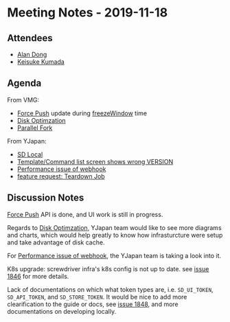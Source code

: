 # Meeting Notes - 2019-11-18

## Attendees

- [Alan Dong](https://github.com/adong)
- [Keisuke Kumada](https://github.com/kumada626)

## Agenda

From VMG:

- [Force Push](https://github.com/screwdriver-cd/screwdriver/issues/1675) update during [freezeWindow](https://docs.screwdriver.cd/user-guide/configuration/workflow.html) time
- [Disk Optimzation](https://github.com/screwdriver-cd/screwdriver/issues/1830)
- [Parallel Fork](https://github.com/screwdriver-cd/screwdriver/issues/1710)

From YJapan:

- [SD Local](https://github.com/screwdriver-cd/screwdriver/issues/1314)
- [Template/Command list screen shows wrong VERSION](https://github.com/screwdriver-cd/screwdriver/issues/1723)
- [Performance issue of webhook](https://github.com/screwdriver-cd/screwdriver/issues/1468)
- [feature request: Teardown Job](https://github.com/screwdriver-cd/screwdriver/issues/1834)

## Discussion Notes

[Force Push](https://github.com/screwdriver-cd/data-schema/pull/360) API is done, and UI work is still in progress.

Regards to [Disk Optimzation](https://github.com/screwdriver-cd/screwdriver/issues/1830), YJapan team would like to see more diagrams and charts, which would help greatly to know how infrasturcture were setup and take advantage of disk cache.

For [Performance issue of webhook](https://github.com/screwdriver-cd/screwdriver/issues/1468), the YJapan team is taking a look into it.

K8s upgrade: screwdriver infra's k8s config is not up to date. see [issue 1846](https://github.com/screwdriver-cd/screwdriver/issues/1846) for more details.


Lack of documentations on which what token types are, i.e. `SD_UI_TOKEN`, `SD_API_TOKEN`, and `SD_STORE_TOKEN`. It would be nice to add more clearification to the guide or docs, see [issue 1848](https://github.com/screwdriver-cd/screwdriver/issues/1848), and more documentations on developing locally. 
